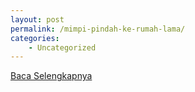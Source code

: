 ```yaml
---
layout: post
permalink: /mimpi-pindah-ke-rumah-lama/
categories:
    - Uncategorized
---
```


[Baca Selengkapnya](/08)